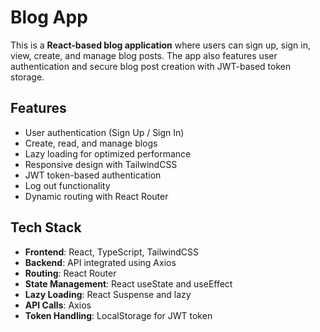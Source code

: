 # Blog App

This is a **React-based blog application** where users can sign up, sign in, view, create, and manage blog posts. The app also features user authentication and secure blog post creation with JWT-based token storage.

## Features

- User authentication (Sign Up / Sign In)
- Create, read, and manage blogs
- Lazy loading for optimized performance
- Responsive design with TailwindCSS
- JWT token-based authentication
- Log out functionality
- Dynamic routing with React Router

## Tech Stack

- **Frontend**: React, TypeScript, TailwindCSS
- **Backend**: API integrated using Axios
- **Routing**: React Router
- **State Management**: React useState and useEffect
- **Lazy Loading**: React Suspense and lazy
- **API Calls**: Axios
- **Token Handling**: LocalStorage for JWT token
